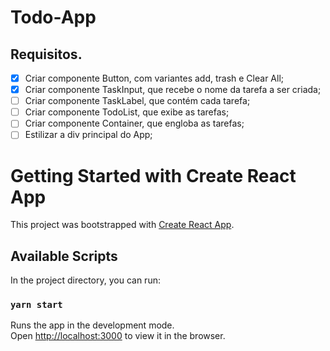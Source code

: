 # Todo-App

## Requisitos.

- [X] Criar componente Button, com variantes add, trash e Clear All;
- [X] Criar componente TaskInput, que recebe o nome da tarefa a ser criada;
- [ ] Criar componente TaskLabel, que contém cada tarefa;
- [ ] Criar componente TodoList, que exibe as tarefas;
- [ ] Criar componente Container, que engloba as tarefas;
- [ ] Estilizar a div principal do App;

# Getting Started with Create React App

This project was bootstrapped with [Create React App](https://github.com/facebook/create-react-app).

## Available Scripts

In the project directory, you can run:

### `yarn start`

Runs the app in the development mode.\
Open [http://localhost:3000](http://localhost:3000) to view it in the browser.

